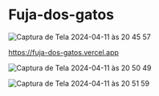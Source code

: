 # Fuja-dos-gatos
![Captura de Tela 2024-04-11 às 20 45 57](https://github.com/03GabrielaMoreira03/Fuja-dos-gatos/assets/166766398/a01eee81-ebb3-4609-814a-d16f89c249d6)

https://fuja-dos-gatos.vercel.app

![Captura de Tela 2024-04-11 às 20 50 49](https://github.com/03GabrielaMoreira03/Fuja-dos-gatos/assets/166766398/ecfaab53-cf3f-4600-ada6-0ec077148ddc)

![Captura de Tela 2024-04-11 às 20 51 59](https://github.com/03GabrielaMoreira03/Fuja-dos-gatos/assets/166766398/f3818c8f-aff3-41e2-b9a8-9a9d091f19cf)

